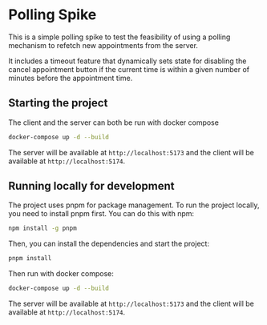 # Polling Spike

This is a simple polling spike to test the feasibility of using a polling mechanism to refetch new appointments from the server.

It includes a timeout feature that dynamically sets state for disabling the cancel appointment button if the current time is within a given number of minutes before the appointment time.

## Starting the project

The client and the server can both be run with docker compose

```bash
docker-compose up -d --build
```

The server will be available at `http://localhost:5173` and the client will be available at `http://localhost:5174`.

## Running locally for development

The project uses pnpm for package management. To run the project locally, you need to install pnpm first. You can do this with npm:

```bash
npm install -g pnpm
```

Then, you can install the dependencies and start the project:

```bash
pnpm install
```

Then run with docker compose:

```bash
docker-compose up -d --build
```

The server will be available at `http://localhost:5173` and the client will be available at `http://localhost:5174`.
